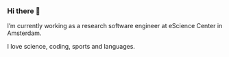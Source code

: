 ### Hi there 👋

I’m currently working as a research software engineer at eScience Center in Amsterdam.

I love science, coding, sports and languages. 

<!--
- 🌱 I’m currently learning javascript, 
- 👯 I’m looking to collaborate on ...
- 🤔 I’m looking for help with ...
- 💬 Ask me about ...
- 📫 How to reach me: ...
- 😄 Pronouns: ...
- ⚡ Fun fact: ...
-->
